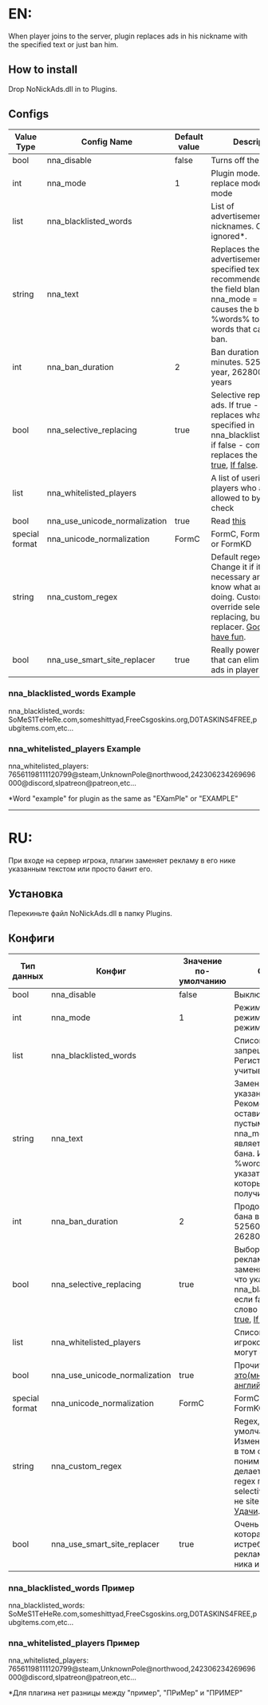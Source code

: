 # EN:
When player joins to the server, plugin replaces ads in his nickname with the specified text or just ban him.

## How to install
Drop NoNickAds.dll in to Plugins.

## Configs
Value Type|Config Name|Default value|Description|
----------|-------------|-----------|-----------|
bool|nna_disable|false|Turns off the plugin
int|nna_mode|1|Plugin mode. 1 — replace mode, 2 — ban mode
list|nna_blacklisted_words||List of advertisements/banned nicknames. Case are ignored*.
string|nna_text||Replaces the advertisement with the specified text. It's recommended to leave the field blank. If nna_mode = 2, it causes the ban. Use %words% to specify words that caused the ban.
int|nna_ban_duration|2|Ban duration in minutes. 525600 - 1 year, 26280000 - 50 years
bool|nna_selective_replacing|true|Selective replacing of ads. If true - only replaces what is specified in nna_blacklisted_words, if false - completely replaces the word. [If true](https://cdn.discordapp.com/attachments/595913512065171467/640550217808085002/unknown1.png), [If false](https://cdn.discordapp.com/attachments/595913512065171467/640550223730442260/unknown2.png).
list|nna_whitelisted_players||A list of userid of players who are allowed to bypass the check
bool|nna_use_unicode_normalization|true|Read [this](https://unicode.org/reports/tr15/)
special format|nna_unicode_normalization|FormC|FormC, FormD, FormKC or FormKD
string|nna_custom_regex||Default regex not bad. Сhange it if it's really necessary and you know what are you doing. Custom regex override selective replacing, but not site replacer. [Good luck, have fun](https://docs.microsoft.com/en-us/dotnet/standard/base-types/regular-expression-language-quick-reference).
bool|nna_use_smart_site_replacer|true|Really powerful thing that can eliminate site ads in player's nick.

### nna_blacklisted_words Example
nna_blacklisted_words: SoMеS1TеHeRe.com,someshittyad,FrеeCsgоskins.org,D0TАSKINS4FRЕE,pubgitеms.com,etc...

### nna_whitelisted_players Example
nna_whitelisted_players: 76561198111120799@steam,UnknownPole@northwood,242306234269696000@discord,slpatreon@patreon,etc...

*Word "example" for plugin as the same as "EXamPle" or "EXAMPLE"

***

# RU:
При входе на сервер игрока, плагин заменяет рекламу в его нике указанным текстом или просто банит его.

## Установка
Перекиньте файл NoNickAds.dll в папку Plugins.

## Конфиги
Тип данных|Конфиг|Значение по-умолчанию|Описание|
----------|-------------|-----------|-----------|
bool|nna_disable|false|Выключает плагин
int|nna_mode|1|Режим плагина. 1 — режим замены, 2 — режим бана
list|nna_blacklisted_words||Список рекламы/запрещённых ников. Регистр не учитывается*.
string|nna_text||Заменяет рекламу указанным текстом. Рекомендуется оставить поле пустым. Если nna_mode = 2, то является причиной бана. Используйте %words% чтобы указать слова, из-за которых игрок получил бан.
int|nna_ban_duration|2|Продолжительность бана в минутах. 525600 - 1 год, 26280000 - 50 лет.
bool|nna_selective_replacing|true|Выборочная замена рекламы. Если true - заменяет только то, что указано в nna_blacklisted_words, если false - заменяет слово полностью. [If true](https://cdn.discordapp.com/attachments/595913512065171467/640550217808085002/unknown1.png), [If false](https://cdn.discordapp.com/attachments/595913512065171467/640550223730442260/unknown2.png).
list|nna_whitelisted_players||Список userid игроков, которые могут обойти плагин
bool|nna_use_unicode_normalization|true|Прочитайте [вот это(многабукаф на английском)](https://unicode.org/reports/tr15/)
special format|nna_unicode_normalization|FormC|FormC, FormD, FormKC или FormKD
string|nna_custom_regex||Regex, что стоит по-умолчанию, неплох. Изменяйте его только в том случае, если вы понимаете, что делаете. Кастомный regex перекрывает selective replacing, но не site replacer. [Удачи](https://docs.microsoft.com/ru-ru/dotnet/standard/base-types/regular-expression-language-quick-reference).
bool|nna_use_smart_site_replacer|true|Очень мощная штука, которая может истребить всю рекламу сайтов из ника игрока.

### nna_blacklisted_words Пример
nna_blacklisted_words: SoMеS1TеHeRe.com,someshittyad,FrеeCsgоskins.org,D0TАSKINS4FRЕE,pubgitеms.com,etc...

### nna_whitelisted_players Пример
nna_whitelisted_players: 76561198111120799@steam,UnknownPole@northwood,242306234269696000@discord,slpatreon@patreon,etc...

*Для плагина нет разницы между "пример", "ПРиМер" и "ПРИМЕР"
